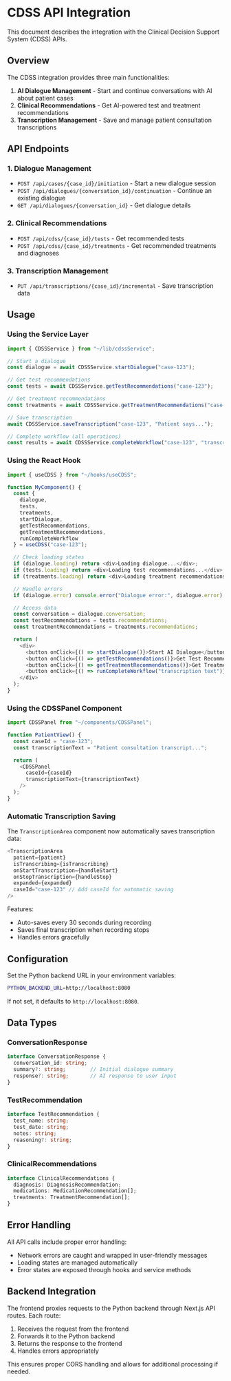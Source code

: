 # CDSS API Integration

This document describes the integration with the Clinical Decision Support System (CDSS) APIs.

## Overview

The CDSS integration provides three main functionalities:
1. **AI Dialogue Management** - Start and continue conversations with AI about patient cases
2. **Clinical Recommendations** - Get AI-powered test and treatment recommendations
3. **Transcription Management** - Save and manage patient consultation transcriptions

## API Endpoints

### 1. Dialogue Management
- `POST /api/cases/{case_id}/initiation` - Start a new dialogue session
- `POST /api/dialogues/{conversation_id}/continuation` - Continue an existing dialogue
- `GET /api/dialogues/{conversation_id}` - Get dialogue details

### 2. Clinical Recommendations
- `POST /api/cdss/{case_id}/tests` - Get recommended tests
- `POST /api/cdss/{case_id}/treatments` - Get recommended treatments and diagnoses

### 3. Transcription Management
- `PUT /api/transcriptions/{case_id}/incremental` - Save transcription data

## Usage

### Using the Service Layer

```typescript
import { CDSSService } from "~/lib/cdssService";

// Start a dialogue
const dialogue = await CDSSService.startDialogue("case-123");

// Get test recommendations
const tests = await CDSSService.getTestRecommendations("case-123");

// Get treatment recommendations
const treatments = await CDSSService.getTreatmentRecommendations("case-123");

// Save transcription
await CDSSService.saveTranscription("case-123", "Patient says...");

// Complete workflow (all operations)
const results = await CDSSService.completeWorkflow("case-123", "transcription text");
```

### Using the React Hook

```typescript
import { useCDSS } from "~/hooks/useCDSS";

function MyComponent() {
  const {
    dialogue,
    tests,
    treatments,
    startDialogue,
    getTestRecommendations,
    getTreatmentRecommendations,
    runCompleteWorkflow
  } = useCDSS("case-123");

  // Check loading states
  if (dialogue.loading) return <div>Loading dialogue...</div>;
  if (tests.loading) return <div>Loading test recommendations...</div>;
  if (treatments.loading) return <div>Loading treatment recommendations...</div>;

  // Handle errors
  if (dialogue.error) console.error("Dialogue error:", dialogue.error);

  // Access data
  const conversation = dialogue.conversation;
  const testRecommendations = tests.recommendations;
  const treatmentRecommendations = treatments.recommendations;

  return (
    <div>
      <button onClick={() => startDialogue()}>Start AI Dialogue</button>
      <button onClick={() => getTestRecommendations()}>Get Test Recommendations</button>
      <button onClick={() => getTreatmentRecommendations()}>Get Treatment Recommendations</button>
      <button onClick={() => runCompleteWorkflow("transcription text")}>Complete Analysis</button>
    </div>
  );
}
```

### Using the CDSSPanel Component

```typescript
import CDSSPanel from "~/components/CDSSPanel";

function PatientView() {
  const caseId = "case-123";
  const transcriptionText = "Patient consultation transcript...";

  return (
    <CDSSPanel 
      caseId={caseId} 
      transcriptionText={transcriptionText} 
    />
  );
}
```

### Automatic Transcription Saving

The `TranscriptionArea` component now automatically saves transcription data:

```typescript
<TranscriptionArea
  patient={patient}
  isTranscribing={isTranscribing}
  onStartTranscription={handleStart}
  onStopTranscription={handleStop}
  expanded={expanded}
  caseId="case-123" // Add caseId for automatic saving
/>
```

Features:
- Auto-saves every 30 seconds during recording
- Saves final transcription when recording stops
- Handles errors gracefully

## Configuration

Set the Python backend URL in your environment variables:

```bash
PYTHON_BACKEND_URL=http://localhost:8080
```

If not set, it defaults to `http://localhost:8080`.

## Data Types

### ConversationResponse
```typescript
interface ConversationResponse {
  conversation_id: string;
  summary?: string;        // Initial dialogue summary
  response?: string;       // AI response to user input
}
```

### TestRecommendation
```typescript
interface TestRecommendation {
  test_name: string;
  test_date: string;
  notes: string;
  reasoning?: string;
}
```

### ClinicalRecommendations
```typescript
interface ClinicalRecommendations {
  diagnosis: DiagnosisRecommendation;
  medications: MedicationRecommendation[];
  treatments: TreatmentRecommendation[];
}
```

## Error Handling

All API calls include proper error handling:

- Network errors are caught and wrapped in user-friendly messages
- Loading states are managed automatically
- Error states are exposed through hooks and service methods

## Backend Integration

The frontend proxies requests to the Python backend through Next.js API routes. Each route:

1. Receives the request from the frontend
2. Forwards it to the Python backend
3. Returns the response to the frontend
4. Handles errors appropriately

This ensures proper CORS handling and allows for additional processing if needed.
